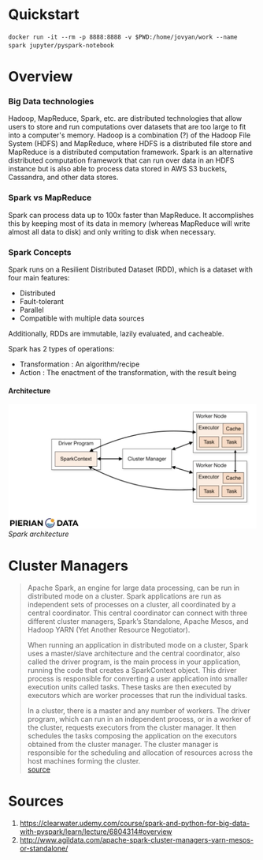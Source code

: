 # Quickstart
`docker run -it --rm -p 8888:8888 -v $PWD:/home/jovyan/work --name spark jupyter/pyspark-notebook`

# Overview
### Big Data technologies
Hadoop, MapReduce, Spark, etc. are distributed technologies that allow users to store and run computations over datasets that are too large to fit into a computer's memory.  Hadoop is a combination (?) of the Hadoop File System (HDFS) and MapReduce, where HDFS is a distributed file store and MapReduce is a distributed computation framework.  Spark is an alternative distributed computation framework that can run over data in an HDFS instance but is also able to process data stored in AWS S3 buckets, Cassandra, and other data stores.

### Spark vs MapReduce
Spark can process data up to 100x faster than MapReduce.  It accomplishes this by keeping most of its data in memory (whereas MapReduce will write almost all data to disk) and only writing to disk when necessary.

### Spark Concepts
Spark runs on a Resilient Distributed Dataset (RDD), which is a dataset with four main features:
- Distributed
- Fault-tolerant
- Parallel
- Compatible with multiple data sources

Additionally, RDDs are immutable, lazily evaluated, and cacheable.

Spark has 2 types of operations:
- Transformation : An algorithm/recipe
- Action : The enactment of the transformation, with the result being 

#### Architecture

![image info](./images/spark_arch.png)
*Spark architecture*

# Cluster Managers
>Apache Spark, an engine for large data processing, can be run in distributed mode on a cluster. Spark applications are run as independent sets of processes on a cluster, all coordinated by a central coordinator. This central coordinator can connect with three different cluster managers, Spark’s Standalone, Apache Mesos, and Hadoop YARN (Yet Another Resource Negotiator).
>
>When running an application in distributed mode on a cluster, Spark uses a master/slave architecture and the central coordinator, also called the driver program, is the main process in your application, running the code that creates a SparkContext object. This driver process is responsible for converting a user application into smaller execution units called tasks. These tasks are then executed by executors which are worker processes that run the individual tasks.
>
>In a cluster, there is a master and any number of workers. The driver program, which can run in an independent process, or in a worker of the cluster, requests executors from the cluster manager. It then schedules the tasks composing the application on the executors obtained from the cluster manager.   The cluster manager is responsible for the scheduling and allocation of resources across the host machines forming the cluster.<br>
[source](#cluster_managers)

# Sources
1. https://clearwater.udemy.com/course/spark-and-python-for-big-data-with-pyspark/learn/lecture/6804314#overview
2. <a name="cluster_managers"> http://www.agildata.com/apache-spark-cluster-managers-yarn-mesos-or-standalone/ </a>